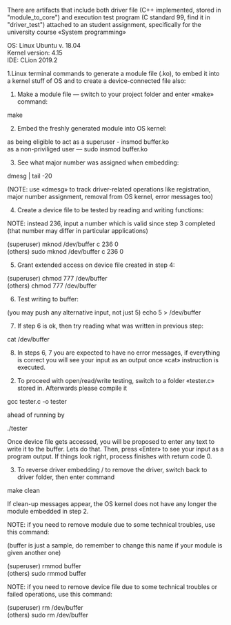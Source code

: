 There are artifacts that include both driver file (C++ implemented, stored in "module_to_core") and execution test program (C standard 99, find it in "driver_test") 
attached to an student assignment, specifically for the university course «System programming»  

OS: Linux Ubuntu v. 18.04  
Kernel version: 4.15  
IDE: CLion 2019.2  

1.Linux terminal commands to generate a module file (.ko), to embed it into a kernel stuff of OS and to create a device-connected file also: 
      
1) Make a module file — switch to your project folder and enter «make» command:

make

2) Embed the freshly generated module into OS kernel:

as being eligible to act as a superuser - insmod buffer.ko  
as a non-priviliged user — sudo insmod buffer.ko

3) See what major number was assigned when embedding:

dmesg | tail -20 

(NOTE: use «dmesg» to track driver-related operations like registration, major number assignment, removal from OS kernel, error messages too)   

4) Create a device file to be tested by reading and writing functions:

NOTE: instead 236, input a number which is valid since step 3 completed (that number may differ in particular applications)

(superuser) mknod /dev/buffer c 236 0   
(others) sudo mknod /dev/buffer c 236 0 

5) Grant extended access on device file created in step 4:
 
(superuser) chmod 777 /dev/buffer  
(others) chmod 777 /dev/buffer 

6) Test writing to buffer:

(you may push any alternative input, not just 5) echo 5 > /dev/buffer 

7) If step 6 is ok, then try reading what was written in previous step:

cat /dev/buffer

8) In steps 6, 7 you are expected to have no error messages, if everything is correct you will see your input as an output once «cat» instruction is executed.



2. To proceed with open/read/write testing, switch to a folder «tester.c» stored in. Afterwards please compile it 

gcc tester.c -o  tester

ahead of running by

./tester

Once device file gets accessed, you will be proposed to enter any text to write it to the buffer. Lets do that.
Then, press «Enter» to see your input as a program output. If things look right, process finishes with return code 0.


3. To reverse driver embedding / to remove the driver, switch back to driver folder, then enter command

make clean 

If clean-up messages appear, the OS kernel does not have any longer the module embedded in step 2.

NOTE: if you need to remove module due to some technical troubles, use this command:

(buffer is just a sample, do remember to change this name if your module is given another one) 

(superuser) rmmod buffer    
(others) sudo rmmod buffer  

NOTE: if you need to remove device file due to some technical troubles or failed operations, use this command:           

(superuser) rm /dev/buffer  
(others) sudo rm /dev/buffer
